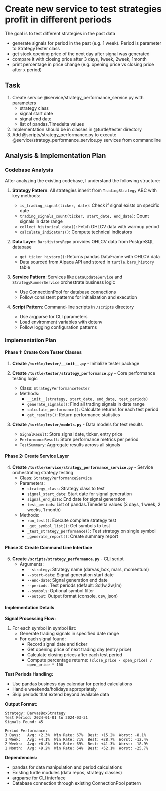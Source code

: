 # Create new service to test strategies profit in different periods
The goal is to test different strategies in the past data
  - generate signals for period in the past (e.g. 1 week). Period is parameter to StrategyTester class 
  - get stock opening price of the next day after signal was generated
  - compare it with closing price after 3 days, 1week, 2week, 1month
  - print percentage in price change (e.g. opening price vs closing price after x period)

## Task
1. Create service @service/strategy_performance_service.py with parameters
   - strategy class
   - signal start date
   - signal end date
   - list of pandas.Timedelta values
2. Implementation should be in classes in @turtle/tester directory
3. Add @scripts/strategy_performance.py to execute @service/strategy_performance_service.py services from commandline

## Analysis & Implementation Plan

### Codebase Analysis
After analyzing the existing codebase, I understand the following structure:

1. **Strategy Pattern**: All strategies inherit from `TradingStrategy` ABC with key methods:
   - `is_trading_signal(ticker, date)`: Check if signal exists on specific date
   - `trading_signals_count(ticker, start_date, end_date)`: Count signals in date range
   - `collect_historical_data()`: Fetch OHLCV data with warmup period
   - `calculate_indicators()`: Compute technical indicators

2. **Data Layer**: `BarsHistoryRepo` provides OHLCV data from PostgreSQL database
   - `get_ticker_history()`: Returns pandas DataFrame with OHLCV data
   - Data sourced from Alpaca API and stored in `turtle.bars_history` table

3. **Service Pattern**: Services like `DataUpdateService` and `StrategyRunnerService` orchestrate business logic
   - Use ConnectionPool for database connections
   - Follow consistent patterns for initialization and execution

4. **Script Pattern**: Command-line scripts in `/scripts` directory
   - Use argparse for CLI parameters
   - Load environment variables with dotenv
   - Follow logging configuration patterns

### Implementation Plan

#### Phase 1: Create Core Tester Classes
1. **Create `/turtle/tester/__init__.py`** - Initialize tester package
2. **Create `/turtle/tester/strategy_performance.py`** - Core performance testing logic
   - Class: `StrategyPerformanceTester`
   - Methods:
     - `__init__(strategy, start_date, end_date, test_periods)`
     - `generate_signals()`: Find all trading signals in date range
     - `calculate_performance()`: Calculate returns for each test period
     - `get_results()`: Return performance statistics

3. **Create `/turtle/tester/models.py`** - Data models for test results
   - `SignalResult`: Store signal date, ticker, entry price
   - `PerformanceResult`: Store performance metrics per period
   - `TestSummary`: Aggregate results across all signals

#### Phase 2: Create Service Layer
4. **Create `/turtle/service/strategy_performance_service.py`** - Service orchestrating strategy testing
   - Class: `StrategyPerformanceService`
   - Parameters:
     - `strategy_class`: Strategy class to test
     - `signal_start_date`: Start date for signal generation
     - `signal_end_date`: End date for signal generation  
     - `test_periods`: List of pandas.Timedelta values (3 days, 1 week, 2 weeks, 1 month)
   - Methods:
     - `run_test()`: Execute complete strategy test
     - `_get_symbol_list()`: Get symbols to test
     - `_test_strategy_performance()`: Test strategy on single symbol
     - `_generate_report()`: Create summary report

#### Phase 3: Create Command Line Interface
5. **Create `/scripts/strategy_performance.py`** - CLI script
   - Arguments:
     - `--strategy`: Strategy name (darvas_box, mars, momentum)
     - `--start-date`: Signal generation start date
     - `--end-date`: Signal generation end date
     - `--periods`: Test periods (default: 3d,1w,2w,1m)
     - `--symbols`: Optional symbol filter
     - `--output`: Output format (console, csv, json)

#### Implementation Details

**Signal Processing Flow:**
1. For each symbol in symbol list:
   - Generate trading signals in specified date range
   - For each signal found:
     - Record signal date and ticker
     - Get opening price of next trading day (entry price)
     - Calculate closing prices after each test period
     - Compute percentage returns: `(close_price - open_price) / open_price * 100`

**Test Periods Handling:**
- Use pandas business day calendar for period calculations
- Handle weekends/holidays appropriately
- Skip periods that extend beyond available data

**Output Format:**
```
Strategy: DarvasBoxStrategy
Test Period: 2024-01-01 to 2024-03-31
Signals Found: 45

Period Performance:
3 Days:   Avg: +2.3%  Win Rate: 67%  Best: +15.2%  Worst: -8.1%
1 Week:   Avg: +4.1%  Win Rate: 71%  Best: +28.7%  Worst: -12.4%
2 Weeks:  Avg: +6.8%  Win Rate: 69%  Best: +41.3%  Worst: -18.9%
1 Month:  Avg: +9.2%  Win Rate: 64%  Best: +52.1%  Worst: -25.7%
```

**Dependencies:**
- pandas for data manipulation and period calculations
- Existing turtle modules (data repos, strategy classes)
- argparse for CLI interface
- Database connection through existing ConnectionPool pattern

